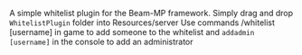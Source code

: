 A simple whitelist plugin for the Beam-MP framework.
Simply drag and drop ``WhitelistPlugin`` folder into Resources/server
Use commands /whitelist [username] in game to add someone to the whitelist and 
``addadmin [username]`` in the console to add an administrator